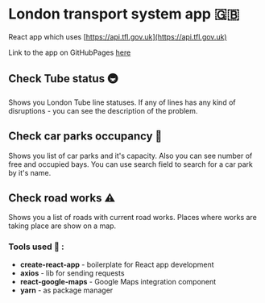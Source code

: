 # London transport system app :gb:

React app which uses [https://api.tfl.gov.uk](https://api.tfl.gov.uk)

Link to the app on GitHubPages [here](https://maniac23.github.io/london_transport)

## Check Tube status :metro:

Shows you London Tube line statuses. If any of lines has any kind of disruptions - you can see the description of the problem.

## Check car parks occupancy :car:

Shows you list of car parks and it's capacity. Also you can see number of free and occupied bays. You can use search field to search for a car park by it's name.

## Check road works :warning:

Shows you a list of roads with current road works. Places where works are taking place are show on a map.

### Tools used :wrench: : 
* __create-react-app__ - boilerplate for React app development
* __axios__ - lib for sending requests
* __react-google-maps__ - Google Maps integration component
* __yarn__ - as package manager